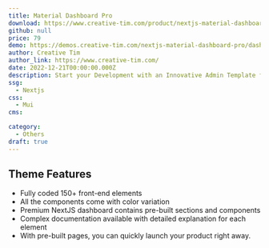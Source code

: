 ```yaml
---
title: Material Dashboard Pro
download: https://www.creative-tim.com/product/nextjs-material-dashboard-pro/?partner=104776
github: null
price: 79
demo: https://demos.creative-tim.com/nextjs-material-dashboard-pro/dashboards/analytics
author: Creative Tim
author_link: https://www.creative-tim.com/
date: 2022-12-21T00:00:00.000Z
description: Start your Development with an Innovative Admin Template for NextJS. It will help you get started developing dashboards in no time. 
ssg:
  - Nextjs
css:
  - Mui
cms:

category:
  - Others
draft: true
---
```

## Theme Features

- Fully coded 150+ front-end elements
- All the components come with color variation
- Premium NextJS dashboard contains pre-built sections and components
- Complex documentation available with detailed explanation for each element
- With pre-built pages, you can quickly launch your product right away.
